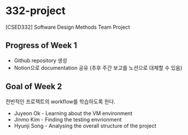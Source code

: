 # 332-project
[CSED332] Software Design Methods Team Project

## Progress of Week 1
* Github repository 생성
* Notion으로 documentation 공유 (추후 주간 보고를 노션으로 대체할 수 있음)

## Goal of Week 2
전반적인 프로젝트의 workflow를 학습하도록 한다.
* Juyeon Ok - Learning about the VM environment
* Jinmo Kim - Finding the testing envrionment
* Hyunji Song - Analysing the overall structure of the project
